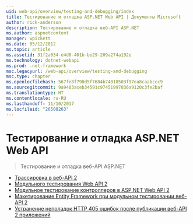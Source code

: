 ```yaml
---
uid: web-api/overview/testing-and-debugging/index
title: Тестирование и отладка ASP.NET Web API | Документы Microsoft
author: rick-anderson
description: Тестирование и отладка веб-API ASP.NET
ms.author: aspnetcontent
manager: wpickett
ms.date: 05/12/2012
ms.topic: article
ms.assetid: 31f2a034-e4d0-401b-be29-209a274a192e
ms.technology: dotnet-webapi
ms.prod: .net-framework
msc.legacyurl: /web-api/overview/testing-and-debugging
msc.type: chapter
ms.openlocfilehash: 567fe8f790d5f7684b74018503f97ea8caabccc9
ms.sourcegitcommit: 9a9483aceb34591c97451997036a9120c3fe2baf
ms.translationtype: HT
ms.contentlocale: ru-RU
ms.lasthandoff: 11/10/2017
ms.locfileid: "26508263"
---
```

<a name="testing-and-debugging-aspnet-web-api"></a>Тестирование и отладка ASP.NET Web API
====================
> Тестирование и отладка веб-API ASP.NET


- [Трассировка в веб-API 2](tracing-in-aspnet-web-api.md)
- [Модульного тестирования Web API 2](unit-testing-with-aspnet-web-api.md)
- [Модульное тестирование контроллеров в ASP.NET Web API 2](unit-testing-controllers-in-web-api.md)
- [Макетирование Entity Framework при модульном тестировании веб-API 2](mocking-entity-framework-when-unit-testing-aspnet-web-api-2.md)
- [Устранение неполадок HTTP 405 ошибок после публикации веб-API 2 приложений](troubleshooting-http-405-errors-after-publishing-web-api-applications.md)
